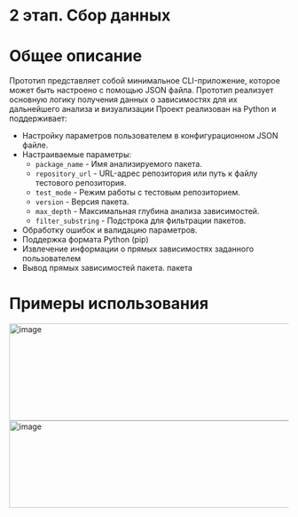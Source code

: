# 2 этап. Сбор данных
# Общее описание
Прототип представляет собой минимальное CLI-приложение, которое может быть настроено с помощью JSON файла. Прототип реализует основную логику получения данных о 
зависимостях для их дальнейшего анализа и визуализации
Проект реализован на Python и поддерживает:

- Настройку параметров пользователем в конфигурационном JSON файле.
- Настраиваемые параметры:
    - `package_name` - Имя анализируемого пакета.
    - `repository_url` - URL-адрес репозитория или путь к файлу тестового репозитория.
    - `test_mode` - Режим работы с тестовым репозиторием.
    - `version` - Версия пакета.
    - `max_depth` - Максимальная глубина анализа зависимостей.
    - `filter_substring` - Подстрока для фильтрации пакетов. 
- Обработку ошибок и валидацию параметров.
- Поддержка формата Python (pip)
- Извлечение информации о прямых зависимостях заданного пользователем
- Вывод прямых зависимостей пакета.
пакета

# Примеры использования
<img width="655" height="175" alt="image" src="https://github.com/user-attachments/assets/9a867327-7600-4f8a-957e-ba4b0556808c" />
<img width="808" height="157" alt="image" src="https://github.com/user-attachments/assets/aaf7b96f-fed5-4d89-aa78-fa45b92ad916" />







